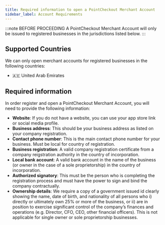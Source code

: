 ```yaml
---
title: Required information to open a PointCheckout Merchant Account
sidebar_label: Account Requirements
---
```


:::note BEFORE PROCEEDING
A PointCheckout Merchant Account will only be issued to registered businesses in the jurisdictions listed below.
:::

## Supported Countries

We can only open merchant accounts for registered businesses in the following countries:
* 🇦🇪 United Arab Emirates


## Required information

In order register and open a PointCheckout Merchant Account, you will need to provide the following information:

- **Website**: If you do not have a website, you can use your app store link or social media profile.
- **Business address**: This should be your business address as listed on your company registration.
- **Contact phone number**: This is the main contact phone number for your business. Must be local for country of registration.
- **Business registration**: A valid company registration certificate from a company reigstration authority in the country of incorporation.
- **Local bank account**: A valid bank account in the name of the business (or owner in the case of a sole proprietorship) in the country of incorporation.
- **Authorized signatory**: This must be the person who is completing the registration process and must have the power to sign and bind the company contractually.
- **Ownership details**: We require a copy of a government issued id clearly showing the name, date of birth, and nationality of all persons who i) directly or ultimately own 25% or more of the business, or ii) are in position to exercise significant control of the company’s finances and operations (e.g. Director, CFO, CEO, other financial officers). This is not applicable for single owner or sole proprietorship businesses.

